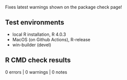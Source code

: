 
Fixes latest warnings shown on the package check page!

## Test environments

* local R installation, R 4.0.3
* MacOS (on Github Actions), R-release
* win-builder (devel)

## R CMD check results

0 errors | 0 warnings | 0 notes
